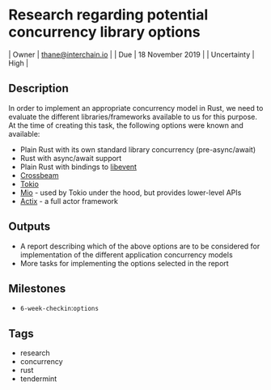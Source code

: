 # Research regarding potential concurrency library options

| Owner       | <thane@interchain.io> |
| Due         | 18 November 2019      |
| Uncertainty | High                  |

## Description
In order to implement an appropriate concurrency model in Rust, we need to
evaluate the different libraries/frameworks available to us for this purpose.
At the time of creating this task, the following options were known and
available:

* Plain Rust with its own standard library concurrency (pre-async/await)
* Rust with async/await support
* Plain Rust with bindings to [libevent](https://github.com/libevent/libevent)
* [Crossbeam](https://github.com/crossbeam-rs/crossbeam)
* [Tokio](https://tokio.rs/)
* [Mio](https://github.com/tokio-rs/mio/) - used by Tokio under the hood, but
  provides lower-level APIs
* [Actix](https://actix.rs/) - a full actor framework

## Outputs
* A report describing which of the above options are to be considered for
  implementation of the different application concurrency models
* More tasks for implementing the options selected in the report

## Milestones
* `6-week-checkin`:`options`

## Tags
* research
* concurrency
* rust
* tendermint

